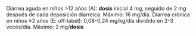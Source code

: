 Diarrea aguda en niños >12 años (A): **dosis** inicial 4 mg, seguido de 2 mg después de cada deposición diarreica. Máximo: 16 mg/día. Diarrea crónica en niños ≥2 años (E: off-label): 0,08-0,24 mg/kg/día dividido en 2-3 veces/día. Máximo: 2 mg/**dosis**